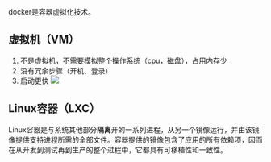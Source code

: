 docker是容器虚拟化技术。

## 虚拟机（VM）
1. 不是虚拟机，不需要模拟整个操作系统（cpu，磁盘），占用内存少
2. 没有冗余步骤（开机、登录）
3. 启动更快
![](https://pic-1257412153.cos.ap-nanjing.myqcloud.com/images/images/2022/12/04/20221204220949-339250.png)


## Linux容器（LXC）

Linux容器是与系统其他部分**隔离**开的一系列进程，从另一个镜像运行，并由该镜像提供支持进程所需的全部文件。容器提供的镜像包含了应用的所有依赖项，因而在从开发到测试再到生产的整个过程中，它都具有可移植性和一致性。